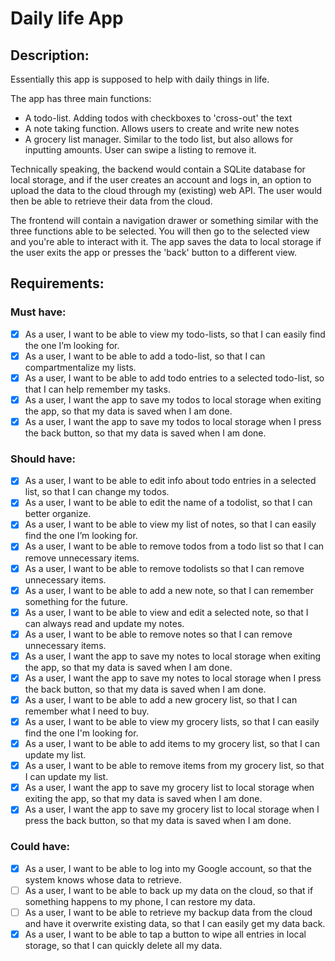 # Daily life App

## Description:

Essentially this app is supposed to help with daily things in life.

The app has three main functions:
* A todo-list. Adding todos with checkboxes to 'cross-out' the text
* A note taking function. Allows users to create and write new notes
* A grocery list manager. Similar to the todo list, but also allows for inputting amounts. User can swipe a listing to remove it.

Technically speaking, the backend would contain a SQLite database for local storage, and if the user creates an account and logs in, an option to upload the data to the cloud through my (existing) web API. The user would then be able to retrieve their data from the cloud.

The frontend will contain a navigation drawer or something similar with the three functions able to be selected. You will then go to the selected view and you're able to interact with it. The app saves the data to local storage if the user exits the app or presses the 'back' button to a different view.

## Requirements:

### Must have:
- [x] As a user, I want to be able to view my todo-lists, so that I can easily find the one I’m looking for.
- [x] As a user, I want to be able to add a todo-list, so that I can compartmentalize my lists.
- [x] As a user, I want to be able to add todo entries to a selected todo-list, so that I can help remember my tasks.
- [x] As a user, I want the app to save my todos to local storage when exiting the app, so that my data is saved when I am done.
- [x] As a user, I want the app to save my todos to local storage when I press the back button, so that my data is saved when I am done.

### Should have:
- [x] As a user, I want to be able to edit info about todo entries in a selected list, so that I can change my todos.
- [x] As a user, I want to be able to edit the name of a todolist, so that I can better organize.
- [x] As a user, I want to be able to view my list of notes, so that I can easily find the one I’m looking for.
- [x] As a user, I want to be able to remove todos from a todo list so that I can remove unnecessary items.
- [x] As a user, I want to be able to remove todolists so that I can remove unnecessary items.
- [x] As a user, I want to be able to add a new note, so that I can remember something for the future.
- [x] As a user, I want to be able to view and edit a selected note, so that I can always read and update my notes.
- [x] As a user, I want to be able to remove notes so that I can remove unnecessary items.
- [x] As a user, I want the app to save my notes to local storage when exiting the app, so that my data is saved when I am done.
- [x] As a user, I want the app to save my notes to local storage when I press the back button, so that my data is saved when I am done.
- [x] As a user, I want to be able to add a new grocery list, so that I can remember what I need to buy.
- [x] As a user, I want to be able to view my grocery lists, so that I can easily find the one I'm looking for.
- [x] As a user, I want to be able to add items to my grocery list, so that I can update my list.
- [x] As a user, I want to be able to remove items from my grocery list, so that I can update my list.
- [x] As a user, I want the app to save my grocery list to local storage when exiting the app, so that my data is saved when I am done.
- [x] As a user, I want the app to save my grocery list to local storage when I press the back button, so that my data is saved when I am done.

### Could have:
- [x] As a user, I want to be able to log into my Google account, so that the system knows whose data to retrieve.
- [ ] As a user, I want to be able to back up my data on the cloud, so that if something happens to my phone, I can restore my data.
- [ ] As a user, I want to be able to retrieve my backup data from the cloud and have it overwrite existing data, so that I can easily get my data back.
- [x] As a user, I want to be able to tap a button to wipe all entries in local storage, so that I can quickly delete all my data.
